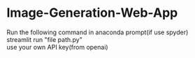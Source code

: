 # Image-Generation-Web-App
Run the following command in anaconda prompt(if use spyder)\
streamlit run "file path.py"\
use your own API key(from openai)
